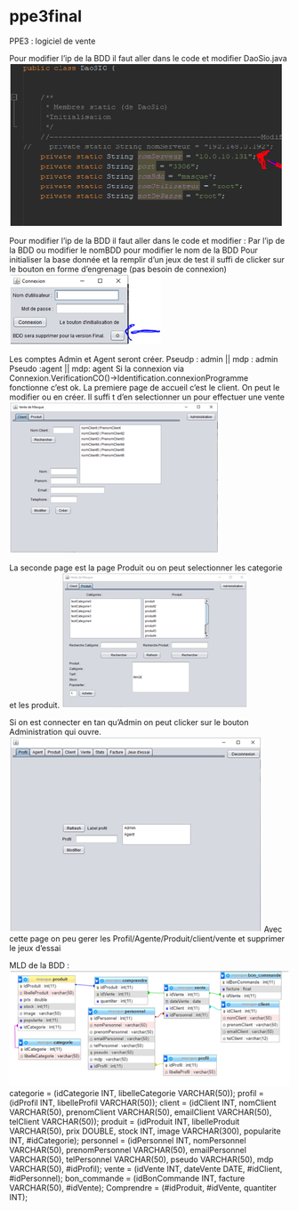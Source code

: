 # ppe3final
PPE3 : logiciel de vente

Pour modifier l’ip de la BDD il faut aller dans le code et modifier DaoSio.java
![test](https://raw.githubusercontent.com/MarquesVivian/ppe3final/master/image/1.png)


Pour modifier l’ip de la BDD il faut aller dans le code et modifier :
Par l’ip de la BDD ou modifier le nomBDD pour modifier le nom de la BDD
Pour initialiser la base donnée et la remplir d’un jeux de test il suffi de clicker sur le bouton en forme d’engrenage (pas besoin de connexion)
![](https://raw.githubusercontent.com/MarquesVivian/ppe3final/master/image/2.png)


Les comptes Admin et Agent seront créer.
Pseudp : admin || mdp : admin 
Pseudo :agent || mdp: agent
Si la connexion via
Connexion.VerificationCO()->Identification.connexionProgramme fonctionne c’est ok.
La premiere page de accueil c’est le client. On peut le modifier ou en créer. Il suffi t d’en selectionner un pour effectuer une vente
![](https://raw.githubusercontent.com/MarquesVivian/ppe3final/master/image/3.png)


La seconde page est la page Produit ou on peut selectionner les categorie et les produit.
![](https://raw.githubusercontent.com/MarquesVivian/ppe3final/master/image/4.png)


Si on est connecter en tan qu’Admin on peut clicker sur le bouton Administration qui ouvre.
![](https://raw.githubusercontent.com/MarquesVivian/ppe3final/master/image/5.png)
Avec cette page on peu gerer les Profil/Agente/Produit/client/vente et supprimer le jeux d’essai


MLD de la BDD :
![](https://raw.githubusercontent.com/MarquesVivian/ppe3final/master/image/6.png)
categorie = (idCategorie INT, libelleCategorie VARCHAR(50));
profil = (idProfil INT, libelleProfil VARCHAR(50));
client = (idClient INT, nomClient VARCHAR(50), prenomClient VARCHAR(50), emailClient VARCHAR(50), telClient VARCHAR(50));
produit = (idProduit INT, libelleProduit VARCHAR(50), prix DOUBLE, stock INT, image VARCHAR(300), popularite INT, #idCategorie);
personnel = (idPersonnel INT, nomPersonnel VARCHAR(50), prenomPersonnel VARCHAR(50), emailPersonnel VARCHAR(50), telPersonnel VARCHAR(50), pseudo VARCHAR(50), mdp VARCHAR(50), #idProfil);
vente = (idVente INT, dateVente DATE, #idClient, #idPersonnel);
bon_commande = (idBonCommande INT, facture VARCHAR(50), #idVente);
Comprendre = (#idProduit, #idVente, quantiter INT);


